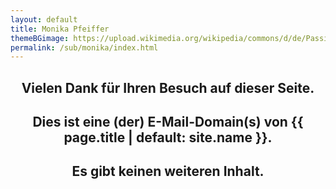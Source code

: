 ```yaml
---
layout: default
title: Monika Pfeiffer
themeBGimage: https://upload.wikimedia.org/wikipedia/commons/d/de/Passiflora_%27Monika_Fischer%27_2013_183.JPG
permalink: /sub/monika/index.html
---
```


<h2 style="text-align: center;"><strong>Vielen Dank für Ihren Besuch auf dieser Seite.</strong></h2>
<h2 style="text-align: center;"><strong>Dies ist eine (der) E-Mail-Domain(s) von {{ page.title | default: site.name }}.</strong></h2>
<h2 style="text-align: center;"><strong>Es gibt keinen weiteren Inhalt.</strong></h2>
